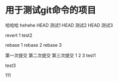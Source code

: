 # 用于测试git命令的项目
哈哈哈
hehehe
HEAD 测试1
HEAD 测试2
HEAD 测试3

revert 1
test2

rebase 1
rebase 2
rebase 3

第一次提交
第二次提交
第三次提交 
1
2
3
test1

test3

111

